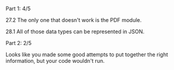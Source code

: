 Part 1: 4/5

27.2  The only one that doesn't work is the PDF module.

28.1  All of those data types can be represented in JSON.


Part 2: 2/5

Looks like you made some good attempts to put together the right information, but your code wouldn't run.


